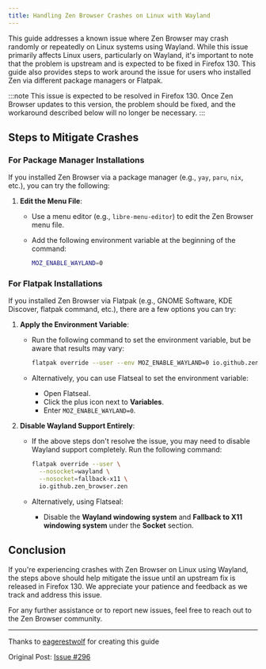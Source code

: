 ```yaml
---
title: Handling Zen Browser Crashes on Linux with Wayland
---
```



This guide  addresses a known issue where Zen Browser may crash randomly or repeatedly on Linux systems using Wayland. While this issue primarily affects Linux users, particularly on Wayland, it's important to note that the problem is upstream and is expected to be fixed in Firefox 130. This guide also provides steps to work around the issue for users who installed Zen via different package managers or Flatpak.

:::note 
This issue is expected to be resolved in Firefox 130. Once Zen Browser updates to this version, the problem should be fixed, and the workaround described below will no longer be necessary.
:::

## Steps to Mitigate Crashes

### For Package Manager Installations

If you installed Zen Browser via a package manager (e.g., `yay`, `paru`, `nix`, etc.), you can try the following:

1. **Edit the Menu File**:
   - Use a menu editor (e.g., `libre-menu-editor`) to edit the Zen Browser menu file.
   - Add the following environment variable at the beginning of the command:

     ```bash
     MOZ_ENABLE_WAYLAND=0
     ```

### For Flatpak Installations

If you installed Zen Browser via Flatpak (e.g., GNOME Software, KDE Discover, flatpak command, etc.), there are a few options you can try:

1. **Apply the Environment Variable**:
   - Run the following command to set the environment variable, but be aware that results may vary:

     ```bash
     flatpak override --user --env MOZ_ENABLE_WAYLAND=0 io.github.zen_browser.zen
     ```

   - Alternatively, you can use Flatseal to set the environment variable:
     - Open Flatseal.
     - Click the plus icon next to **Variables**.
     - Enter `MOZ_ENABLE_WAYLAND=0`.

2. **Disable Wayland Support Entirely**:
   - If the above steps don't resolve the issue, you may need to disable Wayland support completely. Run the following command:

     ```bash
     flatpak override --user \
       --nosocket=wayland \
       --nosocket=fallback-x11 \
       io.github.zen_browser.zen
     ```

   - Alternatively, using Flatseal:
     - Disable the **Wayland windowing system** and **Fallback to X11 windowing system** under the **Socket** section.

## Conclusion

If you're experiencing crashes with Zen Browser on Linux using Wayland, the steps above should help mitigate the issue until an upstream fix is released in Firefox 130. We appreciate your patience and feedback as we track and address this issue.

For any further assistance or to report new issues, feel free to reach out to the Zen Browser community.

---
Thanks to [eagerestwolf](https://github.com/eagerestwolf) for creating this guide

Original Post: [Issue #296](https://github.com/zen-browser/desktop/issues/296)